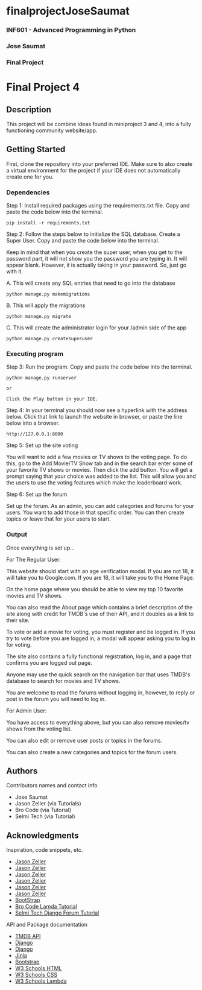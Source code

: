 # finalprojectJoseSaumat

### INF601 - Advanced Programming in Python
### Jose Saumat
### Final Project


# Final Project 4

## Description

This project will be combine ideas found in miniproject 3 and 4, into a fully functioning community website/app.

## Getting Started

First, clone the repository into your preferred IDE. Make sure to also create a virtual environment for the project if 
your IDE does not automatically create one for you.

### Dependencies

Step 1: Install required packages using the requirements.txt file. Copy and paste the code below into the terminal.

```
pip install -r requirements.txt
```
Step 2: Follow the steps below to initialize the SQL database. Create a Super User. Copy and paste the code below into the terminal.

Keep in mind that when you create the super user, when you get to the password part, it will not show you
the password you are typing in. It will appear blank. However, it is actually taking in your password.
So, just go with it.

A. This will create any SQL entries that need to go into the database
```
python manage.py makemigrations

```
B. This will apply the migrations
```
python manage.py migrate
```

C. This will create the administrator login for your /admin side of the app
```
python manage.py createsuperuser
```

### Executing program

Step 3: Run the program. Copy and paste the code below into the terminal.

```
python manage.py runserver

or

Click the Play button in your IDE.
```

Step 4: In your terminal you should now see a hyperlink with the address below. Click that link to launch the website in browser,
or paste the line below into a browser.

```
http://127.0.0.1:8000
```
Step 5: Set up the site voting

You will want to add a few movies or TV shows to the voting page. To do this, go to the Add Movie/TV Show tab and in the search bar enter
some of your favorite TV shows or movies. Then click the add button. You will get a prompt saying that your choice was added to the list.
This will allow you and the users to use the voting features which make the leaderboard work.

Step 6: Set up the forum

Set up the forum. As an admin, you can add categories and forums for your users. You want to add those in that specific order. You can then
create topics or leave that for your users to start.

### Output

Once everything is set up...

For The Regular User:

This website should start with an age verification modal. If you are not 18, it will take you to Google.com. If you are 18, it will take you to the Home Page.

On the home page where you should be able to view my top 10 favorite movies and TV shows. 

You can also read the About page which contains a brief description of the site along with credit for TMDB's use of their API, and it doubles as a link to their site.

To vote or add a movie for voting, you must register and be logged in. If you try to vote before you are logged in, a modal will appear asking you to log in for voting. 

The site also contains a fully functional registration, log in, and a page that confirms you are logged out page. 

Anyone may use the quick search on the navigation bar that uses TMDB's database to search for movies and TV shows.

You are welcome to read the forums without logging in, however, to reply or post in the forum you will need to log in.

For Admin User:

You have access to everything above, but you can also remove movies/tv shows from the voting list. 

You can also edit or remove user posts or topics in the forums.

You can also create a new categories and topics for the forum users.


## Authors

Contributors names and contact info

- Jose Saumat
- Jason Zeller (via Tutorials)
- Bro Code (via Tutorial)
- Selmi Tech (via Tutorial)

## Acknowledgments

Inspiration, code snippets, etc.
* [Jason Zeller](https://www.youtube.com/watch?v=lo5atoJdNX8)
* [Jason Zeller](https://www.youtube.com/watch?v=piyfP2NLp9A)
* [Jason Zeller](https://www.youtube.com/watch?v=UB7XFf0Q_M4)
* [Jason Zeller](https://www.youtube.com/watch?v=lSqCJqnwCb8&list=PLE5nOs3YmC2RqZfmOSoOM4iqmed2pudrg&index=17)
* [Jason Zeller](https://www.youtube.com/watch?v=KPx2F812vGc&list=PLE5nOs3YmC2RqZfmOSoOM4iqmed2pudrg&index=20)
* [Jason Zeller](https://www.youtube.com/watch?v=VHkIzFJCU-0&list=PLE5nOs3YmC2RqZfmOSoOM4iqmed2pudrg&index=20)
* [BootStrap](https://getbootstrap.com/docs/4.0/components/modal/)
* [Bro Code Lamda Tutorial](https://www.youtube.com/watch?v=IljPHDyBRog)
* [Selmi Tech Django Forum Tutorial](https://www.youtube.com/watch?v=YXmsi13cMhw)

API and Package documentation
* [TMDB API](https://www.themoviedb.org/)
* [Django](https://docs.djangoproject.com/en/5.2/intro/tutorial01/)
* [Django](https://www.w3schools.com/django/)
* [Jinja](https://jinja.palletsprojects.com/en/stable/)
* [Bootstrap](https://getbootstrap.com/docs/5.3/getting-started/introduction/)
* [W3 Schools HTML](https://www.w3schools.com/html/default.asp)
* [W3 Schools CSS](https://www.w3schools.com/css/default.asp)
* [W3 Schools Lambda](https://www.w3schools.com/python/python_lambda.asp)